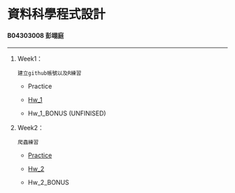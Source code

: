 # 資料科學程式設計
#### B04303008 彭翊庭
***

1. Week1：
    
    ```建立github帳號以及R練習```
    
    - Practice

    - [Hw_1](https://yitingpeng.github.io/datascience/week_1/hw_1.html)

    - Hw_1_BONUS  (UNFINISED)

2. Week2：
    
    ```爬蟲練習```

    * [Practice](https://yitingpeng.github.io/datascience/week_2/practice_week2/practice_week2.html	)

    * [Hw_2](https://yitingpeng.github.io/datascience/week_2/hw_week2/hw_week2.html)

    * Hw_2_BONUS


